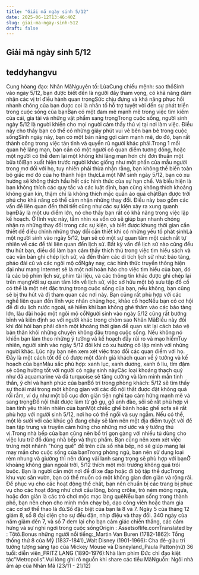 ```yaml
---
title: "Giải mã ngày sinh 5/12"
date: 2025-06-12T13:46:40Z
slug: giai-ma-ngay-sinh-512
draft: false
---
```


## Giải mã ngày sinh 5/12

## teddyhangvu

Cung hòang đạo: Nhân MãNguyên tố: LửaCung chiếu mệnh: sao thổSinh vào ngày 5/12, bạn được biết đến là người đầy tham vọng, có khả năng đảm nhận các vị trí điều hành quan trọngSức chịu đựng và khả năng phục hồi nhanh chóng của bạn được coi là nhân tố hỗ trợ tuyệt vời đến sự phát triển trong cuộc sống của bạnBạn có một đam mê mạnh mẽ trong việc tìm kiếm của cải, gia tài và những vật phẩm sang trọngTrong cuộc sống, người sinh ngày 5/12 là người khiến cho mọi người cảm thấy thú vị tại nơi làm việc. Điều này cho thấy bạn có thể có những giây phút vui vẻ bên bạn bè trong cuộc sốngSinh ngày này, bạn có một bản năng gợi cảm mạnh mẽ, do đó, bạn rất thành công trong việc tán tỉnh và quyến rũ người khác phái.Trong 1 mối quan hệ lãng mạn, bạn cần có một người có quan điểm tương đồng, hoặc một người có thể đem lại một không khí lãng mạn hơn chỉ đơn thuần một bữa tốiBạn xuất hiện trước người khác giống như một phần của mẫu người trong mơ đối với họ, tuy nhiên phải thừa nhận rằng, bạn không thể biến toàn bộ giấc mơ đó của họ thành hiện thựcLà một NM sinh ngày 5/12, bạn có xu hướng sẽ không thích hầu hết các hình thức của sự hạn chế. Và biểu hiện là bạn không thích các quy tắc và các luật định, bạn cũng không thích khoảng không gian kín, thậm chí là không thích mặc quần áo quá chậtBạn được trời phú cho khả năng có thể cảm nhận những thay đổi. Điều này bao gồm các vấn đề liên quan đến thời tiết cũng như các sự kiện xảy ra xung quanh bạnĐây là một ưu điểm lớn, nó cho thấy bạn rất có khả năng trong việc lập kế hoạch. Ở lĩnh vực này, tầm nhìn xa vốn có sẽ giúp bạn nhanh chóng nhận ra những thay đổi trong các sự kiện, và biết được khung thời gian cần thiết để điều chỉnh những thay đổi cần thiết khi có những yếu tố phát sinhLà một người sinh vào ngày 5/12, bạn sẽ có một sự quan tâm một cách rất tự nhiên về các đề tài liên quan đến lịch sử. Bất kỳ vấn đề lịch sử nào cũng đều thu hút bạn, điều đó làm bạn cảm thấy thích thú trong việc tìm hiểu sách và các văn bản ghi chép lịch sử, và đến thăm các di tích lịch sử như: bảo tàng, pháo đài cũ và các ngôi mộ cổNgày nay, các hình thức truyền thông hiện đại như mạng Internet sẽ là một nơi hoàn hảo cho việc tìm hiểu của bạn, đó là các bộ phim lịch sử, phim tài liệu, và các thông tin khác được ghi chép lại trên mạngVới sự quan tâm lớn về lịch sử, việc sở hữu một bộ sưu tập đồ cổ có thể là một nét đặc trưng trong cuộc sống của bạn, nếu không, bạn cũng sẽ bị thu hút và đi tham quan các nơi này. Bạn cũng rất phù hợp với các nghề liên quan đến lĩnh vực nhân chủng học, khảo cổ họcNếu bạn có cơ hội để đi du lịch nước ngoài, sẽ hiếm khi bạn không ghé thăm vào các bảo tàng lớn, lâu đài hoặc một ngôi mộ cổNgười sinh vào ngày 5/12 cũng rất bướng bỉnh và kiên định so với người khác trong chòm sao Nhân MãĐiều này đôi khi đòi hỏi bạn phải dành một khoảng thời gian để quan sát lại cách bảo vệ bản thân khỏi những chuyện không đâu trong cuộc sống. Nếu không nó khiến bạn làm theo những ý tưởng và kế hoạch đầy rủi ro và mạo hiểmTuy nhiên, người sinh vào ngày 5/12 đôi khi có xu hướng cô lập mình với những người khác. Lúc này bạn nên xem xét việc trao đổi các quan điểm với họ. Đây là một cách tốt để có được một đánh giá khách quan về ý tưởng và kế hoạch của bạnMàu sắc phù hợp: xanh lục, xanh dương, xanh ô liu, tím đậm sẽ cộng hưởng tốt với người có ngày sinh nàyCác loại khoáng thạch quý như đá aquamarine và đá turquoise sẽ tăng cường và làm minh mẫn tinh thần, ý chí và hạnh phúc của bạnBố trí trong phòng khách: 5/12 sẽ tìm thấy sự thoải mái trong một không gian với các đồ nội thất được đặt không quá rối rắm, ví dụ như một bố cục đơn giản tiện nghi tạo cảm hứng mạnh mẽ và sang trọngĐồ nội thất được làm từ gỗ gụ, gỗ anh đào, sồi sẽ rất phù hợp vì bản tính yêu thiên nhiên của bạnMột chiếc ghế bành hoặc ghế sofa sẽ rất phù hợp với người sinh 5/12, nơi họ có thể ngồi và suy ngẫm. Nếu có thể, một lò sưởi với các khúc gỗ đang cháy sẽ làm nên một địa điểm tuyệt vời để bạn tập trung và truyền cảm hứng cho những mơ ước và ý tưởng thú vị.Trong nhà bếp của bạn cũng nên bố trí gọn gàng với nhiều tủ dùng cho việc lưu trữ đồ dùng nhà bếp và thực phẩm. Bạn cũng nên xem xét việc trưng một nhánh "húng quế" để trên cửa sổ nhà bếp, nó sẽ giúp mang lại may mắn cho cuộc sống của bạnTrong phòng ngủ, bạn nên sử dụng loại rèm nhung và giường thì nên dùng vải lanh sang trọng sẽ phù hợp với bạnỞ khoảng không gian ngoài trời, 5/12 thích một môi trường không quá trói buộc. Bạn là người cần một nơi để đi xe đạp hoặc đi bộ tập thể dụcTrong khu vực sân vườn, bạn có thể muốn có một không gian đơn giản và rộng rãi. Để phục vụ cho các hoạt động thể chất, bạn nên chuẩn bị các trang bị phục vụ cho các hoạt động như chơi cầu lông, bóng crôke, trò ném móng ngựa, hoặc đơn giản là các trò chơi mộc mạc làng quêNếu bạn sống trong thành phố, bạn nên chọn cho mình môn chạy bộ, dạo công viên hoặc tham gia các cơ sở thể thao là đủ.Số đặc biệt của bạn là 8 và 7. Ngày 5 của tháng 12 giảm 8, số 8 đại diện cho sự đều đặn, nhịp điệu và thay đổi. 340 ngày của năm giảm đến 7, và số 7 đem lại cho bạn cảm giác chiến thắng, các cảm hứng và sự nghỉ ngơi trong cuộc sốngOrigin : Assetsoflife.comTranslated by : Tôtô.Bonus những người nổi tiếng:_Martin Van Buren (1782-1862): Tổng thống thứ 8 của Mỹ (1837-1841)_Walt Disney (1901-1966): Cha đẻ-giàu trí tưởng tượng sáng tạo của Mickey Mouse và Disneyland_Paula Patton(nữ) 36 tuổi: diễn viên_FRITZ LANG (1890-1976):Nhà làm phim Đức chỉ đạo kiệt tác"Metropolis".Vui lòng ghi rõ nguồn khi share các tiểu MãNguồn: Ngôi nhà ấm áp của Nhân Mã (23/11 - 21/12)